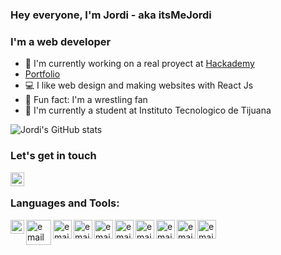 ### Hey everyone, I'm Jordi - aka itsMeJordi

### I'm a web developer

- :star2: I'm currently working on a real proyect at [Hackademy][hackademy]
- <a href="https://www.itsmejordi.live/#/">Portfolio</a>
- :computer: I like web design and making websites with React Js
- :muscle: Fun fact: I'm a wrestling fan
- :boy: I'm currently a student at Instituto Tecnologico de Tijuana

![Jordi's GitHub stats](https://github-readme-stats.vercel.app/api?username=JordiEspinozaMendoza&show_icons=true)


### Let's get in touch
[<img align="left" alt="email" width="22px" src = "https://image.flaticon.com/icons/png/512/174/174857.png"/>][linkedlin] 
<br>
### Languages and Tools:

[<img align="left" alt="email" width="22px" src = "https://image.flaticon.com/icons/png/512/732/732212.png"/>][html]

[<img align="left" alt="email" width="40px" src = "https://dc722jrlp2zu8.cloudfront.net/media/featured_images/django-logo-negative.png"/>][django]

[<img align="left" alt="email" width="30px" src = "http://assets.stickpng.com/images/5848152fcef1014c0b5e4967.png"/>][python]

[<img align="left" alt="email" width="30px" src = "https://icons.iconarchive.com/icons/martz90/hex/512/css-3-icon.png"/>][css]

[<img align="left" alt="email" width="30px" src = "https://cdn.iconscout.com/icon/free/png-512/javascript-2752148-2284965.png"/>][js]

[<img align="left" alt="email" width="30px" src = "https://cdn.iconscout.com/icon/free/png-512/react-1-282599.png"/>][react]

[<img align="left" alt="email" width="30px" src = "https://userscontent2.emaze.com/images/46397bcf-c2bc-46d3-80ee-e80bb7ee1b92/7ab87d49737b0b12fbdc806effac21b3.png"/>][sql]

[<img align="left" alt="email" width="30px" src = "https://teorema-rd.com/storage/2020/06/Azure-1.png"/>][azure]

[<img align="left" alt="email" width="30px" src = "https://upload.wikimedia.org/wikipedia/commons/thumb/c/cd/Visual_Studio_2017_Logo.svg/1024px-Visual_Studio_2017_Logo.svg.png"/>][vs]

[<img align="left" alt="email" width="30px" src = "https://upload.wikimedia.org/wikipedia/commons/thumb/2/2d/Visual_Studio_Code_1.18_icon.svg/1200px-Visual_Studio_Code_1.18_icon.svg.png"/>][vsc]





[hackademy]: https://hackademy.lat/
[linkedlin]: https://www.linkedin.com/in/jordiespinoza/
[html]: https://www.w3schools.com/html/
[django]: https://www.djangoproject.com/
[python]: https://www.w3schools.com/python/default.asp
[css]: https://www.w3schools.com/css/default.asp
[js]: https://www.w3schools.com/js/default.asp
[sql]: https://www.w3schools.com/sql/default.asp
[react]: https://es.reactjs.org/
[azure]: https://azure.microsoft.com/en-us/
[vs]: https://visualstudio.microsoft.com/es/
[vsc]: https://code.visualstudio.com/
